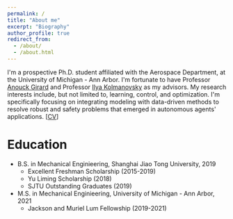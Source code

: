 ```yaml
---
permalink: /
title: "About me"
excerpt: "Biography"
author_profile: true
redirect_from: 
  - /about/
  - /about.html
---
```


I'm a prospective Ph.D. student affiliated with the Aerospace Department, at the University of Michigan - Ann Arbor. I'm fortunate to have Professor [Anouck Girard](https://vodca.engin.umich.edu/) and Professor [Ilya Kolmanovsky](https://sites.google.com/a/umich.edu/kolmanovsky/) as my advisors. My research interests include, but not limited to, learning, control, and optimization. I'm specifically focusing on integrating modeling with data-driven methods to resolve robust and safety problems that emerged in autonomous agents' applications. [[CV](http://XiaoLiSean.github.io/files/resume.pdf)]

Education
======
* B.S. in Mechanical Enginieering, Shanghai Jiao Tong University, 2019
  * Excellent Freshman Scholarship (2015-2019)
  * Yu Liming Scholarship (2018)
  * SJTU Outstanding Graduates (2019)
* M.S. in Mechanical Enginieering, University of Michigan - Ann Arbor, 2021
  * Jackson and Muriel Lum Fellowship (2019-2021)

<!-- Hobbits
======
* Basketball
* Swimming -->